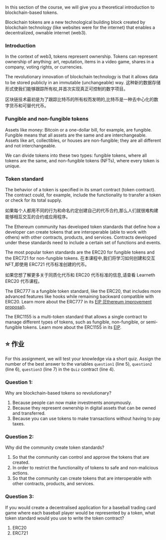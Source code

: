In this section of the course, we will give you a theoretical introduction to blockchain-based tokens.

Blockchain tokens are a new technological building block created by blockchain technology (like websites were for the internet) that enables a decentralized, ownable internet (web3).

### Introduction
In the context of web3, tokens represent ownership. Tokens can represent ownership of anything: art, reputation, items in a video game, shares in a company, voting rights, or currencies.

The revolutionary innovation of blockchain technology is that it allows data to be stored publicly in an immutable (unchangeable) way.
这种新的数据存储形式使我们能够跟踪所有权,并首次实现真正可控制的数字项目。

区块链技术最初是为了跟踪比特币的所有权而发明的,比特币是一种去中心化的数字货币和可替代代币。

### Fungible and non-fungible tokens
Assets like money: Bitcoin or a one-dollar bill, for example, are fungible. Fungible means that all assets are the same and are interchangeable. Assets like art, collectibles, or houses are non-fungible; they are all different and not interchangeable.

We can divide tokens into these two types: fungible tokens, where all tokens are the same, and non-fungible tokens (NFTs), where every token is unique.

### Token standard
The behavior of a token is specified in its smart contract (token contract). The contract could, for example, include the functionality to transfer a token or check for its total supply.

如果每个人都用不同的行为和命名约定创建自己的代币合约,那么人们就很难构建能够相互交互的合约或应用程序。

The Ethereum community has developed token standards that define how a developer can create tokens that are interoperable (able to work with others) with other contracts, products, and services. Contracts developed under these standards need to include a certain set of functions and events.

The most popular token standards are the ERC20 for fungible tokens and the ERC721 for non-fungible tokens. 在本课程中,我们将学习如何创建和交互 NFT,即使用 ERC721 代币标准创建的代币。

如果您想了解更多关于同质化代币和 ERC20 代币标准的信息,请查看 Learneth ERC20 代币课程。

The ERC777 is a fungible token standard, like the ERC20, that includes more advanced features like hooks while remaining backward compatible with ERC20. Learn more about the ERC777 in its <a href="https://eips.ethereum.org/EIPS/eip-777" target="_blank">EIP (Ethereum improvement proposal)</a>.

The ERC1155 is a multi-token standard that allows a single contract to manage different types of tokens, such as fungible, non-fungible, or semi-fungible tokens.
Learn more about the ERC1155 in its <a href="https://eips.ethereum.org/EIPS/eip-1155" target="_blank">EIP</a>.

## ⭐️ 作业
For this assignment, we will test your knowledge via a short quiz.
Assign the number of the best answer to the variables `question1` (line 5), 
`question2` (line 6), `question3` (line 7) in the `Quiz` contract (line 4). 

### Question 1:
Why are blockchain-based tokens so revolutionary?
1. Because people can now make investments anonymously. 
2. Because they represent ownership in digital assets that can be owned and transferred.
3. Because you can use tokens to make transactions without having to pay taxes.

### Question 2:
Why did the community create token standards?
1. So that the community can control and approve the tokens that are created.
2. In order to restrict the functionality of tokens to safe and non-malicious actions.
3. So that the community can create tokens that are interoperable with other contracts, products, and services.

### Question 3:
If you would create a decentralised application for a baseball trading card game where each baseball player would be represented by a token, what token standard would you use to write the token contract?
1. ERC20
2. ERC721
